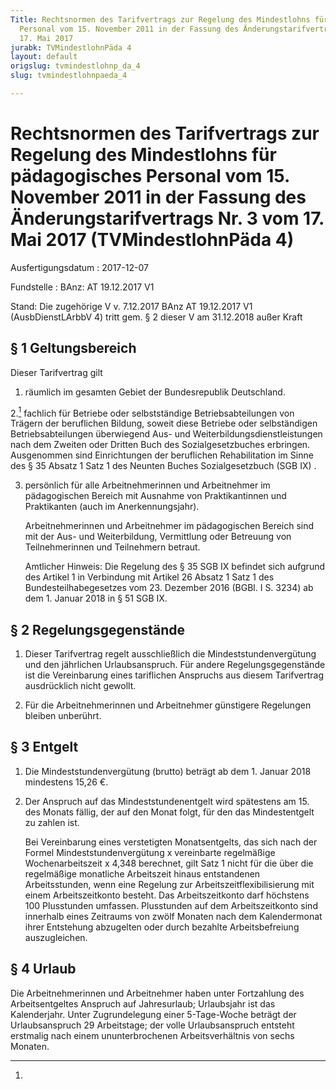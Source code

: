```yaml
---
Title: Rechtsnormen des Tarifvertrags zur Regelung des Mindestlohns für pädagogisches
  Personal vom 15. November 2011 in der Fassung des Änderungstarifvertrags Nr. 3 vom
  17. Mai 2017
jurabk: TVMindestlohnPäda 4
layout: default
origslug: tvmindestlohnp_da_4
slug: tvmindestlohnpaeda_4

---
```


# Rechtsnormen des Tarifvertrags zur Regelung des Mindestlohns für pädagogisches Personal vom 15. November 2011 in der Fassung des Änderungstarifvertrags Nr. 3 vom 17. Mai 2017 (TVMindestlohnPäda 4)

Ausfertigungsdatum
:   2017-12-07

Fundstelle
:   BAnz: AT 19.12.2017 V1

Stand: Die zugehörige V v. 7.12.2017 BAnz AT 19.12.2017 V1 (AusbDienstLArbbV 4) tritt gem. § 2 dieser V am 31.12.2018 außer Kraft

## § 1 Geltungsbereich

Dieser Tarifvertrag gilt

1.  räumlich im gesamten Gebiet der Bundesrepublik Deutschland.


2.[^F1801030_01_BJNR635310017BJNE000100000]
  fachlich für Betriebe oder selbstständige Betriebsabteilungen von
    Trägern der beruflichen Bildung, soweit diese Betriebe oder
    selbständigen Betriebsabteilungen überwiegend Aus- und
    Weiterbildungsdienstleistungen nach dem Zweiten oder Dritten Buch des
    Sozialgesetzbuches erbringen. Ausgenommen sind Einrichtungen der
    beruflichen Rehabilitation im Sinne des § 35 Absatz 1 Satz 1 des
    Neunten Buches Sozialgesetzbuch (SGB IX)
    .


3.  persönlich für alle Arbeitnehmerinnen und Arbeitnehmer im
    pädagogischen Bereich mit Ausnahme von Praktikantinnen und
    Praktikanten (auch im Anerkennungsjahr).

    Arbeitnehmerinnen und Arbeitnehmer im pädagogischen Bereich sind mit
    der Aus- und Weiterbildung, Vermittlung oder Betreuung von
    Teilnehmerinnen und Teilnehmern betraut.




    Amtlicher Hinweis: Die Regelung des § 35 SGB IX befindet sich aufgrund
    des Artikel 1 in Verbindung mit Artikel 26 Absatz 1 Satz 1 des
    Bundesteilhabegesetzes vom 23. Dezember 2016 (BGBl. I S. 3234) ab dem
    1\. Januar 2018 in § 51 SGB IX.
[^F1801030_01_BJNR635310017BJNE000100000]: 

## § 2 Regelungsgegenstände


1.  Dieser Tarifvertrag regelt ausschließlich die Mindeststundenvergütung
    und den jährlichen Urlaubsanspruch. Für
    andere                    Regelungsgegenstände ist die Vereinbarung
    eines tariflichen Anspruchs aus diesem Tarifvertrag ausdrücklich nicht
    gewollt.


2.  Für die Arbeitnehmerinnen und Arbeitnehmer günstigere Regelungen
    bleiben unberührt.





## § 3 Entgelt


1.  Die Mindeststundenvergütung (brutto) beträgt ab dem 1. Januar 2018
    mindestens 15,26 €.


2.  Der Anspruch auf das Mindeststundenentgelt wird spätestens am 15. des
    Monats fällig, der auf den Monat folgt, für den das Mindestentgelt zu
    zahlen ist.

    Bei Vereinbarung eines verstetigten Monatsentgelts, das sich nach der
    Formel Mindeststundenvergütung x vereinbarte regelmäßige
    Wochenarbeitszeit x 4,348 berechnet, gilt Satz 1 nicht für die über
    die regelmäßige monatliche Arbeitszeit hinaus entstandenen
    Arbeitsstunden, wenn eine Regelung zur Arbeitszeitflexibilisierung mit
    einem
    Arbeitszeitkonto                    besteht. Das Arbeitszeitkonto darf
    höchstens 100 Plusstunden umfassen. Plusstunden auf dem
    Arbeitszeitkonto sind innerhalb eines Zeitraums von zwölf Monaten nach
    dem Kalendermonat ihrer Entstehung abzugelten oder durch bezahlte
    Arbeitsbefreiung auszugleichen.





## § 4 Urlaub

Die Arbeitnehmerinnen und Arbeitnehmer haben unter Fortzahlung des
Arbeitsentgeltes Anspruch auf Jahresurlaub; Urlaubsjahr ist das
Kalenderjahr. Unter Zugrundelegung einer 5-Tage-Woche beträgt der
Urlaubsanspruch 29 Arbeitstage; der volle Urlaubsanspruch entsteht
erstmalig nach einem ununterbrochenen Arbeitsverhältnis von sechs
Monaten.

